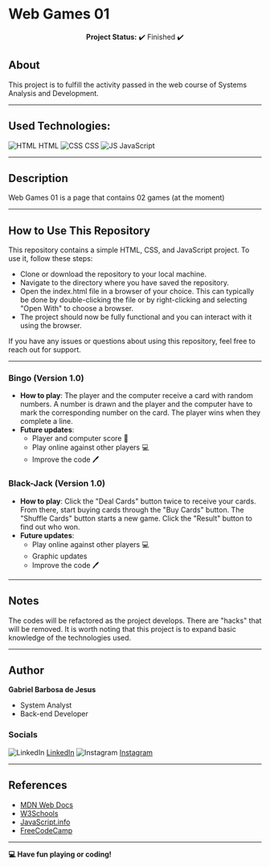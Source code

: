 # Web Games 01 

<p align="center">
  <strong>Project Status:</strong> ✔️ Finished ✔️ 
</p>


## **About**


This project is to fulfill the activity passed in the web course of Systems Analysis and Development.

---

## **Used Technologies:**


 ![HTML](https://img.icons8.com/color/48/000000/html-5.png) HTML 
 ![CSS](https://img.icons8.com/color/48/000000/css3.png) CSS
 ![JS](https://img.icons8.com/color/48/000000/javascript.png) JavaScript

---

## **Description**


Web Games 01 is a page that contains 02 games (at the moment)

---
## **How to Use This Repository**

This repository contains a simple HTML, CSS, and JavaScript project. To use it, follow these steps:
- Clone or download the repository to your local machine.
- Navigate to the directory where you have saved the repository.
- Open the index.html file in a browser of your choice. This can typically be done by double-clicking the file or by right-clicking and selecting "Open With" to choose a browser.
- The project should now be fully functional and you can interact with it using the browser.

If you have any issues or questions about using this repository, feel free to reach out for support.

---
### **Bingo (Version 1.0)**
  - **How to play**: The player and the computer receive a card with random numbers. A number is drawn and the player and the computer have to mark the corresponding number on the card. The player wins when they complete a line.
  - **Future updates**:
      - Player and computer score 🎯
      - Play online against other players 💻
      - Improve the code 🖊️
### **Black-Jack (Version 1.0)**
  - **How to play**: Click the "Deal Cards" button twice to receive your cards. From there, start buying cards through the "Buy Cards" button. The "Shuffle Cards" button starts a new game. Click the "Result" button to find out who won.
  - **Future updates**:
      - Play online against other players 💻
      - Graphic updates
      - Improve the code 🖊️
---

## **Notes**
The codes will be refactored as the project develops. There are "hacks" that will be removed. It is worth noting that this project is to expand basic knowledge of the technologies used.

---

## **Author**

**Gabriel Barbosa de Jesus** 
- System Analyst 
- Back-end Developer

### **Socials**
![LinkedIn](https://img.icons8.com/color/48/000000/linkedin.png) [LinkedIn](https://www.linkedin.com/in/gabriel-barbosa-j/)
![Instagram](https://img.icons8.com/color/48/000000/instagram-new.png) [Instagram](https://www.instagram.com/gabriell_b_j/)

---
## **References**
- [MDN Web Docs](https://developer.mozilla.org/en-US/)
- [W3Schools](https://www.w3schools.com/)
- [JavaScript.info](https://javascript.info/)
- [FreeCodeCamp](https://www.freecodecamp.org/)

---

**💻 Have fun playing or coding!**
